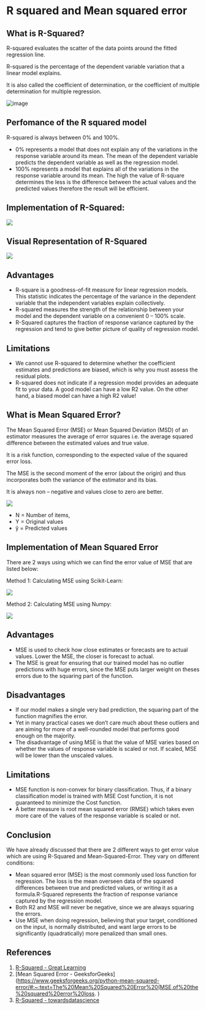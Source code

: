 # R squared and Mean squared error

## What is R-Squared?
R-squared evaluates the scatter of the data points around the fitted regression line.

R-squared is the percentage of the dependent variable variation that a linear model explains.

It is also called the coefficient of determination, or the coefficient of multiple determination for multiple regression.

![image](https://user-images.githubusercontent.com/88443158/140752678-2c6db153-a972-4435-b7ed-a84af2eae69d.png)

## Perfomance of the R squared model

R-squared is always between 0% and 100%.
 - 0% represents a model that does not explain any of the variations in the response variable around its mean. The mean of the dependent variable predicts the dependent variable as well as the regression model.
 - 100% represents a model that explains all of the variations in the response variable around its mean.
The high the value of R-square determines the less is the difference between the actual values and the predicted values therefore the result will be efficient.

## Implementation of R-Squared:

![](https://user-images.githubusercontent.com/88443158/140755009-83d643d7-2c27-4505-9c9b-f264928bca1a.PNG)

## Visual Representation of R-Squared

![](https://user-images.githubusercontent.com/88443158/140756105-9ecdcc99-0672-4b1b-bf00-2a4e56004afb.png)

## Advantages

 - R-square is a goodness-of-fit measure for linear regression models. This statistic indicates the percentage of the variance in the dependent variable that the independent variables explain collectively.
 - R-squared measures the strength of the relationship between your model and the dependent variable on a convenient 0 – 100% scale.
 - R-Squared captures the fraction of response variance captured by the regression and tend to give better picture of quality of regression model.

## Limitations
 - We cannot use R-squared to determine whether the coefficient estimates and predictions are biased, which is why you must assess the residual plots.
 - R-squared does not indicate if a regression model provides an adequate fit to your data. A good model can have a low R2 value. On the other hand, a biased model can have a high R2 value!

## What is Mean Squared Error?

The Mean Squared Error (MSE) or Mean Squared Deviation (MSD) of an estimator measures the average of error squares i.e. the average squared difference between the estimated values and true value.

It is a risk function, corresponding to the expected value of the squared error loss.

The MSE is the second moment of the error (about the origin) and thus incorporates both the variance of the estimator and its bias.

It is always non – negative and values close to zero are better.

![](https://user-images.githubusercontent.com/88443158/140758118-687ecbc8-d52a-41d6-95aa-40d961073f8d.png)

* N = Number of items,
* Y = Original values
* ŷ = Predicted values

## Implementation of Mean Squared Error

There are 2 ways using which we can find the error value of MSE that are listed below:

Method 1: Calculating MSE using Scikit-Learn:

![](https://user-images.githubusercontent.com/88443158/140760241-cabf1541-194e-46a8-9ed4-dd8f5444255a.PNG)

Method 2: Calculating MSE using Numpy:

![](https://user-images.githubusercontent.com/88443158/140760275-88e21c72-0dad-4d42-862e-d4ad64358476.PNG)

## Advantages

- MSE is used to check how close estimates or forecasts are to actual values. Lower the MSE, the closer is forecast to actual.
- The MSE is great for ensuring that our trained model has no outlier predictions with huge errors, since the MSE puts larger weight on theses errors due to the squaring part of the function.

## Disadvantages

- If our model makes a single very bad prediction, the squaring part of the function magnifies the error.
- Yet in many practical cases we don’t care much about these outliers and are aiming for more of a well-rounded model that performs good enough on the majority.
- The disadvantage of using MSE is that the value of MSE varies based on whether the values of response variable is scaled or not. If scaled, MSE will be lower than the unscaled values.

## Limitations

- MSE function is non-convex for binary classification. Thus, if a binary classification model is trained with MSE Cost function, it is not guaranteed to minimize the Cost function.
- A better measure is root mean squared error (RMSE) which takes even more care of the values of the response variable is scaled or not.

## Conclusion

We have already discussed that there are 2 different ways to get error value which are using R-Squared and Mean-Squared-Error. They vary on different conditions:

- Mean squared error (MSE) is the most commonly used loss function for regression. The loss is the mean overseen data of the squared differences between true and predicted values, or writing it as a formula.R-Squared represents the fraction of response variance captured by the regression model.
- Both R2 and MSE will never be negative, since we are always squaring the errors.
- Use MSE when doing regression, believing that your target, conditioned on the input, is normally distributed, and want large errors to be significantly (quadratically) more penalized than small ones.

## References

 1. [R-Squared - Great Learning](https://www.mygreatlearning.com/blog/r-square/)
 2. [Mean Squared Error - GeeksforGeeks](https://www.geeksforgeeks.org/python-mean-squared-error/#:~:text=The%20Mean%20Squared%20Error%20(MSE,of%20the%20squared%20error%20loss. )
 3. [R-Squared - towardsdatascience](https://towardsdatascience.com/demystifying-r-squared-and-adjusted-r-squared-52903c006a60)
